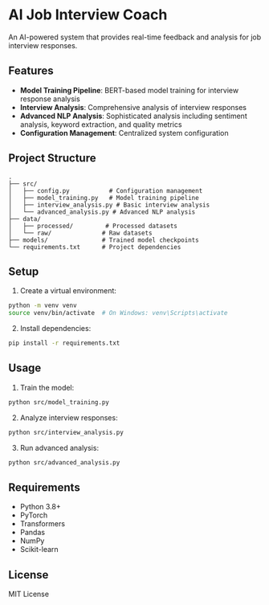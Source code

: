 # AI Job Interview Coach

An AI-powered system that provides real-time feedback and analysis for job interview responses.

## Features

- **Model Training Pipeline**: BERT-based model training for interview response analysis
- **Interview Analysis**: Comprehensive analysis of interview responses
- **Advanced NLP Analysis**: Sophisticated analysis including sentiment analysis, keyword extraction, and quality metrics
- **Configuration Management**: Centralized system configuration

## Project Structure

```
.
├── src/
│   ├── config.py           # Configuration management
│   ├── model_training.py   # Model training pipeline
│   ├── interview_analysis.py # Basic interview analysis
│   └── advanced_analysis.py # Advanced NLP analysis
├── data/
│   ├── processed/         # Processed datasets
│   └── raw/              # Raw datasets
├── models/               # Trained model checkpoints
└── requirements.txt      # Project dependencies
```

## Setup

1. Create a virtual environment:
```bash
python -m venv venv
source venv/bin/activate  # On Windows: venv\Scripts\activate
```

2. Install dependencies:
```bash
pip install -r requirements.txt
```

## Usage

1. Train the model:
```bash
python src/model_training.py
```

2. Analyze interview responses:
```bash
python src/interview_analysis.py
```

3. Run advanced analysis:
```bash
python src/advanced_analysis.py
```

## Requirements

- Python 3.8+
- PyTorch
- Transformers
- Pandas
- NumPy
- Scikit-learn

## License

MIT License 